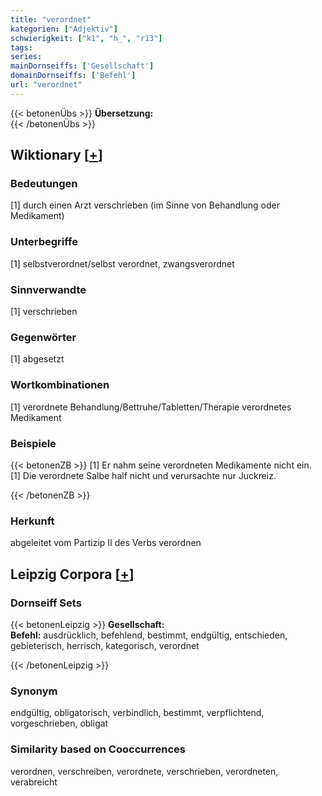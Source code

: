 ```yaml
---
title: "verordnet"
kategorien: ["Adjektiv"]
schwierigkeit: ["k1", "h_", "r13"]
tags:
series:
mainDornseiffs: ['Gesellschaft']
domainDornseiffs: ['Befehl']
url: "verordnet"
---
```


{{< betonenÜbs >}}
**Übersetzung:**  
{{< /betonenÜbs >}}

## Wiktionary [[+](https://de.wiktionary.org/wiki/verordnet)]

### Bedeutungen
[1] durch einen Arzt verschrieben (im Sinne von Behandlung oder Medikament)  

### Unterbegriffe
[1] selbstverordnet/selbst verordnet, zwangsverordnet  

### Sinnverwandte
[1] verschrieben  

### Gegenwörter
[1] abgesetzt  

### Wortkombinationen
[1] verordnete Behandlung/Bettruhe/Tabletten/Therapie verordnetes Medikament  

### Beispiele
{{< betonenZB >}}
[1] Er nahm seine verordneten Medikamente nicht ein.  
[1] Die verordnete Salbe half nicht und verursachte nur Juckreiz.  

{{< /betonenZB >}}
### Herkunft
abgeleitet vom Partizip II des Verbs verordnen  


## Leipzig Corpora [[+](https://corpora.uni-leipzig.de/en/res?word=verordnet&corpusId=deu_newscrawl-public_2018)]

### Dornseiff Sets
{{< betonenLeipzig >}}
**Gesellschaft:**  
**Befehl:** ausdrücklich, befehlend, bestimmt, endgültig, entschieden, gebieterisch, herrisch, kategorisch, verordnet  

{{< /betonenLeipzig >}}

### Synonym
endgültig, obligatorisch, verbindlich, bestimmt, verpflichtend, vorgeschrieben, obligat


### Similarity based on Cooccurrences
verordnen, verschreiben, verordnete, verschrieben, verordneten, verabreicht

